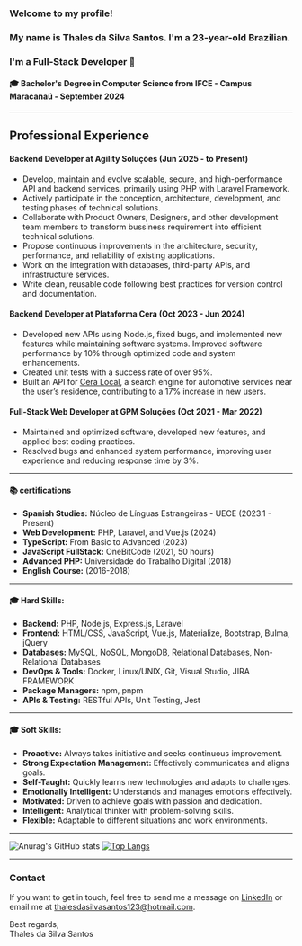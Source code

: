 ### Welcome to my profile!  
### My name is Thales da Silva Santos. I'm a 23-year-old Brazilian.  
### I'm a Full-Stack Developer 👋  

<h4>🎓 Bachelor's Degree in Computer Science from IFCE - Campus Maracanaú - September 2024</h4>
<hr>

<h2>Professional Experience</h2>
<h4>Backend Developer at Agility Soluções (Jun 2025 - to Present)</h4>

<ul>
    <li>Develop, maintain and evolve scalable, secure, and high-performance API and backend services, primarily using PHP with Laravel Framework.</li>
    <li>Actively participate in the conception, architecture, development, and testing phases of technical solutions.</li>
    <li>Collaborate with Product Owners, Designers, and other development team members to transform bussiness requirement into efficient technical solutions.</li>
    <li>Propose continuous improvements in the architecture, security, performance, and reliability of existing applications.</li>
    <li>Work on the integration with databases, third-party APIs, and infrastructure services.</li>
    <li>Write clean, reusable code following best practices for version control and documentation.</li>
</ul>

<h4>Backend Developer at Plataforma Cera (Oct 2023 - Jun 2024)</h4>

<ul>
    <li>Developed new APIs using Node.js, fixed bugs, and implemented new features while maintaining software systems. Improved software performance by 10% through optimized code and system enhancements.</li>
    <li>Created unit tests with a success rate of over 95%.</li>
    <li>Built an API for <a href="https://ceralocal.com.br/">Cera Local</a>, a search engine for automotive services near the user’s residence, contributing to a 17% increase in new users.</li>
</ul>

<h4>Full-Stack Web Developer at GPM Soluções (Oct 2021 - Mar 2022)</h4>
<ul>
    <li>Maintained and optimized software, developed new features, and applied best coding practices.</li>
    <li>Resolved bugs and enhanced system performance, improving user experience and reducing response time by 3%.</li>
</ul>
<hr>
<h4>📚 certifications </h4>
<ul>
    <li><strong>Spanish Studies:</strong> Núcleo de Línguas Estrangeiras - UECE (2023.1 - Present)</li>
    <li><strong>Web Development:</strong> PHP, Laravel, and Vue.js (2024)</li>
    <li><strong>TypeScript:</strong> From Basic to Advanced (2023)</li>
    <li><strong>JavaScript FullStack:</strong> OneBitCode (2021, 50 hours)</li>
    <li><strong>Advanced PHP:</strong> Universidade do Trabalho Digital (2018)</li>
    <li><strong>English Course:</strong> (2016-2018)</li>
</ul>

<hr>
<h4>🎓 Hard Skills:</h4>
<ul>
    <li><strong>Backend:</strong> PHP, Node.js, Express.js, Laravel</li>
    <li><strong>Frontend:</strong> HTML/CSS, JavaScript, Vue.js, Materialize, Bootstrap, Bulma, jQuery</li>
    <li><strong>Databases:</strong> MySQL, NoSQL, MongoDB, Relational Databases, Non-Relational Databases</li>
    <li><strong>DevOps & Tools:</strong> Docker, Linux/UNIX, Git, Visual Studio, JIRA FRAMEWORK</li>
    <li><strong>Package Managers:</strong> npm, pnpm</li>
    <li><strong>APIs & Testing:</strong> RESTful APIs, Unit Testing, Jest</li>
</ul>

<hr>
<h4>🎓 Soft Skills:</h4>
<ul>
    <li><strong>Proactive:</strong> Always takes initiative and seeks continuous improvement.</li>
    <li><strong>Strong Expectation Management:</strong> Effectively communicates and aligns goals.</li>
    <li><strong>Self-Taught:</strong> Quickly learns new technologies and adapts to challenges.</li>
    <li><strong>Emotionally Intelligent:</strong> Understands and manages emotions effectively.</li>
    <li><strong>Motivated:</strong> Driven to achieve goals with passion and dedication.</li>
    <li><strong>Intelligent:</strong> Analytical thinker with problem-solving skills.</li>
    <li><strong>Flexible:</strong> Adaptable to different situations and work environments.</li>
</ul>
<hr>

![Anurag's GitHub stats](https://github-readme-stats.vercel.app/api?username=thaless4nt0s&theme=dark&show_icons=true)
[![Top Langs](https://github-readme-stats.vercel.app/api/top-langs/?username=thaless4nt0s&theme=dark&show_icons=true)](https://github.com/anuraghazra/github-readme-stats)
<hr>

<h3>Contact</h3>
<p>If you want to get in touch, feel free to send me a message on <a href="https://www.linkedin.com/in/YOUR-LINKEDIN-URL">LinkedIn</a> or email me at <a href="mailto:thalesdasilvasantos123@hotmail.com">thalesdasilvasantos123@hotmail.com</a>.</p>

<p>Best regards,<br>Thales da Silva Santos</p>
